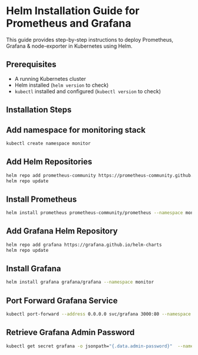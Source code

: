 # Helm Installation Guide for Prometheus and Grafana

This guide provides step-by-step instructions to deploy Prometheus, Grafana & node-exporter in Kubernetes using Helm.

## Prerequisites
- A running Kubernetes cluster
- Helm installed (`helm version` to check)
- `kubectl` installed and configured (`kubectl version` to check)

## Installation Steps

## Add namespace for monitoring stack
```sh
kubectl create namespace monitor
```

## Add Helm Repositories
```sh
helm repo add prometheus-community https://prometheus-community.github.io/helm-charts
helm repo update
```

## Install Prometheus
```sh
helm install prometheus prometheus-community/prometheus --namespace monitor
```

## Add Grafana Helm Repository
```sh
helm repo add grafana https://grafana.github.io/helm-charts
helm repo update
```

## Install Grafana
```sh
helm install grafana grafana/grafana --namespace monitor
```

## Port Forward Grafana Service
```sh
kubectl port-forward --address 0.0.0.0 svc/grafana 3000:80 --namespace monitor
```

## Retrieve Grafana Admin Password
```sh
kubectl get secret grafana -o jsonpath="{.data.admin-password}"  --namespace monitor | base64 -d && echo
```
